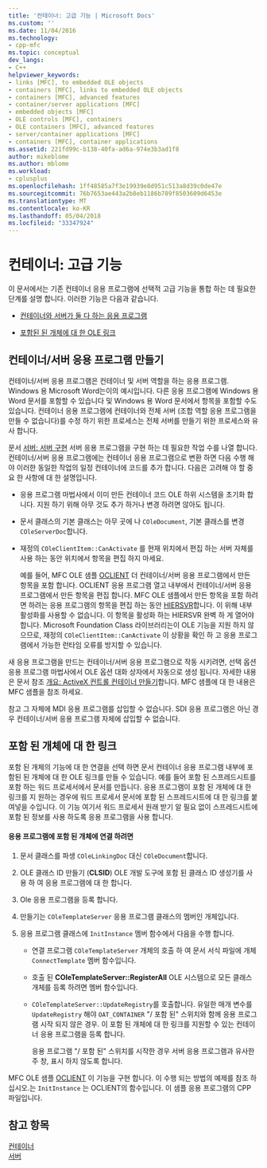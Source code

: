 ```yaml
---
title: '컨테이너: 고급 기능 | Microsoft Docs'
ms.custom: ''
ms.date: 11/04/2016
ms.technology:
- cpp-mfc
ms.topic: conceptual
dev_langs:
- C++
helpviewer_keywords:
- links [MFC], to embedded OLE objects
- containers [MFC], links to embedded OLE objects
- containers [MFC], advanced features
- container/server applications [MFC]
- embedded objects [MFC]
- OLE controls [MFC], containers
- OLE containers [MFC], advanced features
- server/container applications [MFC]
- containers [MFC], container applications
ms.assetid: 221fd99c-b138-40fa-ad6a-974e3b3ad1f8
author: mikeblome
ms.author: mblome
ms.workload:
- cplusplus
ms.openlocfilehash: 1ff48585a7f3e19939e8d951c513a8d39c0de47e
ms.sourcegitcommit: 76b7653ae443a2b8eb1186b789f8503609d6453e
ms.translationtype: MT
ms.contentlocale: ko-KR
ms.lasthandoff: 05/04/2018
ms.locfileid: "33347924"
---
```

# <a name="containers-advanced-features"></a>컨테이너: 고급 기능
이 문서에서는 기존 컨테이너 응용 프로그램에 선택적 고급 기능을 통합 하는 데 필요한 단계를 설명 합니다. 이러한 기능은 다음과 같습니다.  
  
-   [컨테이너와 서버가 둘 다 하는 응용 프로그램](#_core_creating_a_container_server_application)  
  
-   [포함된 된 개체에 대 한 OLE 링크](#_core_links_to_embedded_objects)  
  
##  <a name="_core_creating_a_container_server_application"></a> 컨테이너/서버 응용 프로그램 만들기  
 컨테이너/서버 응용 프로그램은 컨테이너 및 서버 역할을 하는 응용 프로그램. Windows 용 Microsoft Word는이의 예시입니다. 다른 응용 프로그램에 Windows 용 Word 문서를 포함할 수 있습니다 및 Windows 용 Word 문서에서 항목을 포함할 수도 있습니다. 컨테이너 응용 프로그램에 컨테이너와 전체 서버 (조합 역할 응용 프로그램을 만들 수 없습니다)를 수정 하기 위한 프로세스는 전체 서버를 만들기 위한 프로세스와 유사 합니다.  
  
 문서 [서버: 서버 구현](../mfc/servers-implementing-a-server.md) 서버 응용 프로그램을 구현 하는 데 필요한 작업 수를 나열 합니다. 컨테이너/서버 응용 프로그램에는 컨테이너 응용 프로그램으로 변환 하면 다음 수행 해야 이러한 동일한 작업의 일정 컨테이너에 코드를 추가 합니다. 다음은 고려해 야 할 중요 한 사항에 대 한 설명입니다.  
  
-   응용 프로그램 마법사에서 이미 만든 컨테이너 코드 OLE 하위 시스템을 초기화 합니다. 지원 하기 위해 아무 것도 추가 하거나 변경 하려면 않아도 됩니다.  
  
-   문서 클래스의 기본 클래스는 아무 곳에 나 `COleDocument`, 기본 클래스를 변경 `COleServerDoc`합니다.  
  
-   재정의 `COleClientItem::CanActivate` 를 현재 위치에서 편집 하는 서버 자체를 사용 하는 동안 위치에서 항목을 편집 하지 마세요.  
  
     예를 들어, MFC OLE 샘플 [OCLIENT](../visual-cpp-samples.md) 더 컨테이너/서버 응용 프로그램에서 만든 항목을 포함 합니다. OCLIENT 응용 프로그램 열고 내부에서 컨테이너/서버 응용 프로그램에서 만든 항목을 편집 합니다. MFC OLE 샘플에서 만든 항목을 포함 하려면 하려는 응용 프로그램의 항목을 편집 하는 동안 [HIERSVR](../visual-cpp-samples.md)합니다. 이 위해 내부 활성화를 사용할 수 없습니다. 이 항목을 활성화 하는 HIERSVR 완벽 하 게 열어야 합니다. Microsoft Foundation Class 라이브러리는이 OLE 기능을 지원 하지 않으므로, 재정의 `COleClientItem::CanActivate` 이 상황을 확인 하 고 응용 프로그램에서 가능한 런타임 오류를 방지할 수 있습니다.  
  
 새 응용 프로그램을 만드는 컨테이너/서버 응용 프로그램으로 작동 시키려면, 선택 옵션 응용 프로그램 마법사에서 OLE 옵션 대화 상자에서 자동으로 생성 됩니다. 자세한 내용은 문서 참조 [개요: ActiveX 컨트롤 컨테이너 만들기](../mfc/reference/creating-an-mfc-activex-control-container.md)합니다. MFC 샘플에 대 한 내용은 MFC 샘플을 참조 하세요.  
  
 참고 그 자체에 MDI 응용 프로그램를 삽입할 수 없습니다. SDI 응용 프로그램은 아닌 경우 컨테이너/서버 응용 프로그램 자체에 삽입할 수 없습니다.  
  
##  <a name="_core_links_to_embedded_objects"></a> 포함 된 개체에 대 한 링크  
 포함 된 개체의 기능에 대 한 연결을 선택 하면 문서 컨테이너 응용 프로그램 내부에 포함된 된 개체에 대 한 OLE 링크를 만들 수 있습니다. 예를 들어 포함 된 스프레드시트를 포함 하는 워드 프로세서에서 문서를 만듭니다. 응용 프로그램이 포함 된 개체에 대 한 링크를 지 원하는 경우에 워드 프로세서 문서에 포함 된 스프레드시트에 대 한 링크를 붙여넣을 수입니다. 이 기능 여기서 워드 프로세서 원래 받기 알 필요 없이 스프레드시트에 포함 된 정보를 사용 하도록 응용 프로그램을 사용 합니다.  
  
#### <a name="to-link-to-embedded-objects-in-your-application"></a>응용 프로그램에 포함 된 개체에 연결 하려면  
  
1.  문서 클래스를 파생 `COleLinkingDoc` 대신 `COleDocument`합니다.  
  
2.  OLE 클래스 ID 만들기 (**CLSID**) OLE 개발 도구에 포함 된 클래스 ID 생성기를 사용 하 여 응용 프로그램에 대 한 합니다.  
  
3.  Ole 응용 프로그램을 등록 합니다.  
  
4.  만들기는 `COleTemplateServer` 응용 프로그램 클래스의 멤버인 개체입니다.  
  
5.  응용 프로그램 클래스에 `InitInstance` 멤버 함수에서 다음을 수행 합니다.  
  
    -   연결 프로그램 `COleTemplateServer` 개체의 호출 하 여 문서 서식 파일에 개체 `ConnectTemplate` 멤버 함수입니다.  
  
    -   호출 된 **COleTemplateServer::RegisterAll** OLE 시스템으로 모든 클래스 개체를 등록 하려면 멤버 함수입니다.  
  
    -   `COleTemplateServer::UpdateRegistry`를 호출합니다. 유일한 매개 변수를 `UpdateRegistry` 해야 `OAT_CONTAINER` "/ 포함 된" 스위치와 함께 응용 프로그램 시작 되지 않은 경우. 이 포함 된 개체에 대 한 링크를 지원할 수 있는 컨테이너 응용 프로그램을 등록 합니다.  
  
         응용 프로그램 "/ 포함 된" 스위치를 시작한 경우 서버 응용 프로그램과 유사한 주 창, 표시 하지 않도록 합니다.  
  
 MFC OLE 샘플 [OCLIENT](../visual-cpp-samples.md) 이 기능을 구현 합니다. 이 수행 되는 방법의 예제를 참조 하십시오.는 `InitInstance` 는 OCLIENT의 함수입니다. 이 샘플 응용 프로그램의 CPP 파일입니다.  
  
## <a name="see-also"></a>참고 항목  
 [컨테이너](../mfc/containers.md)   
 [서버](../mfc/servers.md)

